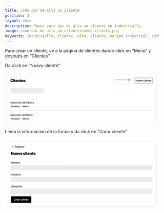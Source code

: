 ```yaml
---
title: Cómo dar de alta un cliente
position: 3
layout: docs
description: Pasos para dar de alta un cliente en Industrially.
image: como-dar-de-alta-un-cliente/nuevo-cliente.png
keywords: Industrially, cliente, alta, cliente, equipo industrial, software para proveedores industriales, gestión de solicitudes, flujo de cotización, equipo industrial, portal de clientes, seguimiento de cotizaciones
---
```


Para crear un cliente, ve a la página de clientes dando click en “Menú” y después en “Clientes”.

Da click en “Nuevo cliente”

![Nuevo cliente](como-dar-de-alta-un-cliente/nuevo-cliente.png)

Llena la información de la forma y da click en “Crear cliente”

![Nuevo cliente](como-dar-de-alta-un-cliente/formulario.png)

